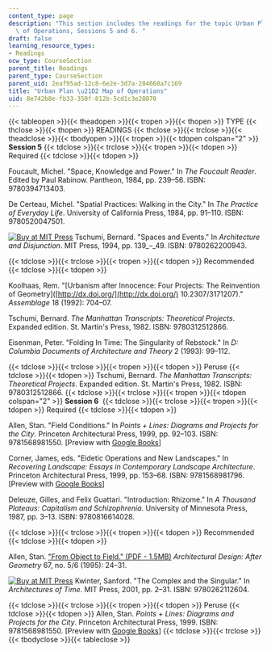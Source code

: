 ```yaml
---
content_type: page
description: "This section includes the readings for the topic Urban Plan \u21D2 Map\
  \ of Operations, Sessions 5 and 6. "
draft: false
learning_resource_types:
- Readings
ocw_type: CourseSection
parent_title: Readings
parent_type: CourseSection
parent_uid: 2eaf95ad-12c8-6e2e-3d7a-204660a7c169
title: "Urban Plan \u21D2 Map of Operations"
uid: 8e742b8e-fb33-350f-812b-5cd1c3e20870
---
```

{{< tableopen >}}{{< theadopen >}}{{< tropen >}}{{< thopen >}}
TYPE
{{< thclose >}}{{< thopen >}}
READINGS
{{< thclose >}}{{< trclose >}}{{< theadclose >}}{{< tbodyopen >}}{{< tropen >}}{{< tdopen colspan="2" >}}
**Session 5**
{{< tdclose >}}{{< trclose >}}{{< tropen >}}{{< tdopen >}}
Required
{{< tdclose >}}{{< tdopen >}}

Foucault, Michel. "Space, Knowledge and Power." In *The Foucault Reader*. Edited by Paul Rabinow. Pantheon, 1984, pp. 239–56. ISBN: 9780394713403.

De Certeau, Michel. "Spatial Practices: Walking in the City." In *The Practice of Everyday Life*. University of California Press, 1984, pp. 91–110. ISBN: 9780520047501.

[![Buy at MIT Press](/images/mp_logo.gif)](https://mitpress.mit.edu/9780262200943) Tschumi, Bernard. "Spaces and Events." In *Architecture and Disjunction*. MIT Press, 1994, pp. 139\_–\_49. ISBN: 9780262200943.

{{< tdclose >}}{{< trclose >}}{{< tropen >}}{{< tdopen >}}
Recommended
{{< tdclose >}}{{< tdopen >}}

Koolhaas, Rem. "\[Urbanism after Innocence: Four Projects: The Reinvention of Geometry\]([http://dx.doi.org/](http://dx.doi.org/) 10.2307/3171207)." *Assemblage* 18 (1992): 704–07.

Tschumi, Bernard. *The Manhattan Transcripts: Theoretical Projects*. Expanded edition. St. Martin's Press, 1982. ISBN: 9780312512866.

Eisenman, Peter. "Folding In Time: The Singularity of Rebstock." In *D: Columbia Documents of Architecture and Theory* 2 (1993): 99–112.

{{< tdclose >}}{{< trclose >}}{{< tropen >}}{{< tdopen >}}
Peruse
{{< tdclose >}}{{< tdopen >}}
Tschumi, Bernard. *The Manhattan Transcripts: Theoretical Projects*. Expanded edition. St. Martin's Press, 1982. ISBN: 9780312512866.
{{< tdclose >}}{{< trclose >}}{{< tropen >}}{{< tdopen colspan="2" >}}
**Session 6** 
{{< tdclose >}}{{< trclose >}}{{< tropen >}}{{< tdopen >}}
Required
{{< tdclose >}}{{< tdopen >}}

Allen, Stan. "Field Conditions." In *Points + Lines: Diagrams and Projects for the City*. Princeton Architectural Press, 1999, pp. 92–103. ISBN: 9781568981550. \[Preview with [Google Books](http://books.google.com/books?id=wAFWUzSN8FsC&pg=PA93#v=onepage)\]

Corner, James, eds. "Eidetic Operations and New Landscapes." In *Recovering Landscape: Essays in Contemporary Landscape Architecture*. Princeton Architectural Press, 1999, pp. 153–68. ISBN: 9781568981796. \[Preview with [Google Books](http://books.google.com/books?id=aGAVHkQBTGkC&pg=PA153#v=onepage)\]

Deleuze, Gilles, and Felix Guattari. "Introduction: Rhizome." In *A Thousand Plateaus: Capitalism and Schizophrenia*. University of Minnesota Press, 1987, pp. 3–13. ISBN: 9780816614028.

{{< tdclose >}}{{< trclose >}}{{< tropen >}}{{< tdopen >}}
Recommended
{{< tdclose >}}{{< tdopen >}}

Allen, Stan. ["From Object to Field." (PDF - 1.5MB)](https://static1.squarespace.com/static/5657eb54e4b022a250fc2de4/t/566fa390d8af1045cf96f658/1450156944686/1997_Allen_From+Object+to+Field.pdf) *Architectural Design: After Geometry* 67, no. 5/6 (1995): 24–31.

[![Buy at MIT Press](/images/mp_logo.gif)](https://mitpress.mit.edu/9780262112604) Kwinter, Sanford. "The Complex and the Singular." In *Architectures of Time*. MIT Press, 2001, pp. 2–31. ISBN: 9780262112604.

{{< tdclose >}}{{< trclose >}}{{< tropen >}}{{< tdopen >}}
Peruse
{{< tdclose >}}{{< tdopen >}}
Allen, Stan. *Points + Lines: Diagrams and Projects for the City*. Princeton Architectural Press, 1999. ISBN: 9781568981550. \[Preview with [Google Books](http://books.google.com/books?id=wAFWUzSN8FsC&pg=PAfrontcover#v=onepage)\]
{{< tdclose >}}{{< trclose >}}{{< tbodyclose >}}{{< tableclose >}}